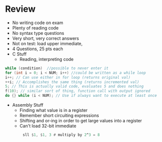 Review
======

* No writing code on exam
* Plenty of reading code
* No syntax type questions
* Very short, very correct answers
* Not on test: load upper immediate,
* 4 Questions, 25 pts each
* C Stuff
    * Reading, interpreting code
```c
while (condition)  //possible to never enter it
for (int i = 0; i < NUM; i++) //could be written as a while loop
i++; // Can use either in for loop (returns original val)
++i; // Accomplishes the same thing (returns incremented val)
5; // This is actually valid code, evaluates 5 and does nothing
f(10); // similar sort of thing, function call with output ignored
do {} while (i < NUM); // Use if always want to execute at least once
```

* Assembly Stuff
    * Finding what value is in a register
    * Remember short circuiting expressions
    * Shifting and or-ing in order to get large values into a register
    * Can't load 32-bit immediate
``` asm
        sll $1, $1, 3 # multiply by 2^3 = 8
```
